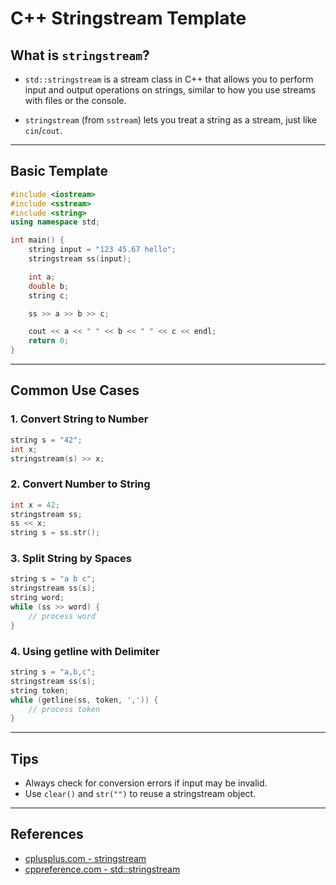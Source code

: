 # C++ Stringstream Template

## What is `stringstream`?

- `std::stringstream` is a stream class in C++ that allows you to perform input and output operations on strings, similar to how you use streams with files or the console.

- `stringstream` (from `sstream`) lets you treat a string as a stream, just like `cin`/`cout`.

---

## Basic Template

```cpp
#include <iostream>
#include <sstream>
#include <string>
using namespace std;

int main() {
    string input = "123 45.67 hello";
    stringstream ss(input);

    int a;
    double b;
    string c;

    ss >> a >> b >> c;

    cout << a << " " << b << " " << c << endl;
    return 0;
}
```

---

## Common Use Cases

### 1. Convert String to Number

```cpp
string s = "42";
int x;
stringstream(s) >> x;
```

### 2. Convert Number to String

```cpp
int x = 42;
stringstream ss;
ss << x;
string s = ss.str();
```

### 3. Split String by Spaces

```cpp
string s = "a b c";
stringstream ss(s);
string word;
while (ss >> word) {
    // process word
}
```

### 4. Using getline with Delimiter

```cpp
string s = "a,b,c";
stringstream ss(s);
string token;
while (getline(ss, token, ',')) {
    // process token
}
```

---

## Tips

- Always check for conversion errors if input may be invalid.
- Use `clear()` and `str("")` to reuse a stringstream object.

---

## References

- [cplusplus.com - stringstream](http://www.cplusplus.com/reference/sstream/stringstream/)
- [cppreference.com - std::stringstream](https://en.cppreference.com/w/cpp/io/basic_stringstream)
